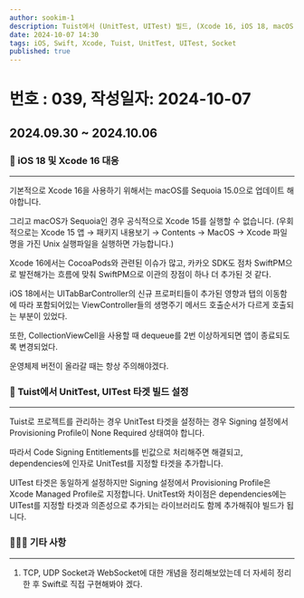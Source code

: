```yaml
---
author: sookim-1
description: Tuist에서 (UnitTest, UITest) 빌드, (Xcode 16, iOS 18, macOS 15) 관련 대응
date: 2024-10-07 14:30
tags: iOS, Swift, Xcode, Tuist, UnitTest, UITest, Socket
published: true
---
```

# 번호 : 039, 작성일자: 2024-10-07
## 2024.09.30 ~ 2024.10.06
### 🚨 iOS 18 및 Xcode 16 대응

---

기본적으로 Xcode 16을 사용하기 위해서는 macOS를 Sequoia 15.0으로 업데이트 해야합니다.

그리고 macOS가 Sequoia인 경우 공식적으로 Xcode 15를 실행할 수 없습니다. (우회적으로는 Xcode 15 앱 → 패키지 내용보기 → Contents → MacOS → Xcode 파일명을 가진 Unix 실행파일을 실행하면 가능합니다.)

Xcode 16에서는 CocoaPods와 관련된 이슈가 많고, 카카오 SDK도 점차 SwiftPM으로 발전해가는 흐름에 맞춰 SwiftPM으로 이관의 장점이 하나 더 추가된 것 같다.

iOS 18에서는 UITabBarController의 신규 프로퍼티들이 추가된 영향과 탭의 이동함에 따라 포함되어있는 ViewController들의 생명주기 메서드 호출순서가 다르게 호출되는 부분이 있었다.

또한, CollectionViewCell을 사용할 때 dequeue를 2번 이상하게되면 앱이 종료되도록 변경되었다.

운영체제 버전이 올라갈 때는 항상 주의해야겠다.

### 📂 Tuist에서 UnitTest, UITest 타겟 빌드 설정

---

Tuist로 프로젝트를 관리하는 경우 UnitTest 타겟을 설정하는 경우 Signing 설정에서 Provisioning Profile이 None Required 상태여야 합니다. 

따라서 Code Signing Entitlements를 빈값으로 처리해주면 해결되고, dependencies에 인자로 UnitTest를 지정할 타겟을 추가합니다.

UITest 타겟은 동일하게 설정하지만 Signing 설정에서 Provisioning Profile은 Xcode Managed Profile로 지정합니다. UnitTest와 차이점은 dependencies에는 UITest를 지정할 타겟과 의존성으로 추가되는 라이브러리도 함께 추가해줘야 빌드가 됩니다.

### 🙋🏻‍♂️ 기타 사항

---

1. TCP, UDP Socket과 WebSocket에 대한 개념을 정리해보았는데 더 자세히 정리한 후 Swift로 직접 구현해봐야 겠다.
